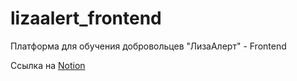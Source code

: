 # lizaalert_frontend
Платформа для обучения добровольцев "ЛизаАлерт" - Frontend

Ссылка на [Notion](https://www.notion.so/Workspase-1078a8066a6e45fbb9ad07854f7e0f38)
